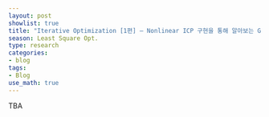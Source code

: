 ```yaml
---
layout: post
showlist: true
title: "Iterative Optimization [1편] — Nonlinear ICP 구현을 통해 알아보는 Gauss-newton Optimization" 
season: Least Square Opt.
type: research
categories:
- blog
tags:
- Blog
use_math: true
---
```


TBA

<!-- ---
### 주석 -->